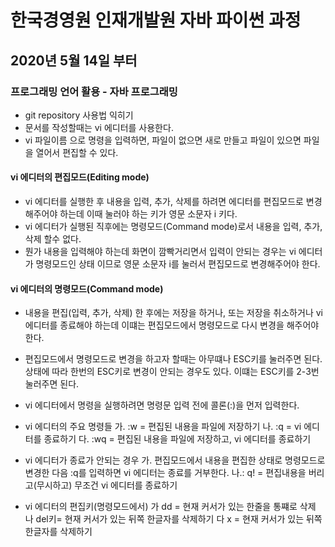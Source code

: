 # 한국경영원 인재개발원 자바 파이썬 과정

## 2020년 5월 14일 부터

### 프로그래밍 언어 활용 - 자바 프로그래밍

* git repository 사용법 익히기
* 문서를 작성할때는 vi 에디터를 사용한다.
* vi 파일이름 으로 명령을 입력하면, 파일이 없으면 새로 만들고 파일이 있으면 파일을 열어서 편집할 수 있다.

#### vi 에디터의 편집모드(Editing mode)
* vi 에디터를 실행한 후 내용을 입력, 추가, 삭제를 하려면 에디터를 편집모드로 변경해주어야 하는데 이때 눌러야 하는 키가 영문 소문자 i 키다.
* vi 에디터가 실행된 직후에는 명령모드(Command mode)로서 내용을 입력, 추가, 삭제 할수 없다.
* 뭔가 내용을 입력해야 하는데 화면이 깜빡거리면서 입력이 안되는 경우는 vi 에디터가 명령모드인 상태 이므로 영문 소문자 i를 눌러서 편집모드로 변경해주어야 한다.

#### vi 에디터의 명령모드(Command mode)
* 내용을 편집(입력, 추가, 삭제) 한 후에는 저장을 하거나, 또는 저장을 취소하거나 vi 에디터를 종료해야 하는데 이떄는 편집모드에서 명령모드로 다시 변경을 해주어야 한다.
* 편집모드에서 명령모드로 변경을 하고자 할때는 아무떄나 ESC키를 눌러주면 된다.
상태에 따라 한번의 ESC키로 변경이 안되는 경우도 있다. 이떄는 ESC키를 2-3번 눌러주면 된다.

* vi 에디터에서 명령을 실행하려면 명령문 입력 전에 콜론(:)을 먼저 입력한다.

* vi 에디터의 주요 명령들
가. :w  = 편집된 내용을 파일에 저장하기
나. :q  = vi 에디터를 종료하기
다. :wq = 편집된 내용을 파일에 저장하고, vi 에디터를 종료하기 
*  vi 에디터가 종료가 안되는 경우
가. 편집모드에서 내용을 편집한 상태로 명령모드로 변경한 다음 :q를 입력하면 vi 에디터는 종료를 거부한다.
나.: q! =  편집내용을 버리고(무시하고) 무조건 vi 에디터를 종료하기

* vi 에디터의 편집키(명령모드에서)
가 dd   = 현재 커서가 있는 한줄을 통쨰로 삭제
나 del키= 현재 커서가 있는 뒤쪽 한글자를 삭제하기
다 x    = 현재 커서가 있는 뒤쪽 한글자를 삭제하기


# 

